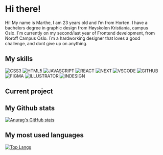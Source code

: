 # Hi there!
Hi! My name is Marthe, I am 23 years old and I’m from Horten. I have a bachelors degree in graphic design from Høyskolen Kristiania, campus Oslo. I´m currently on my second/last year of Frontend development, from Noroff Campus Oslo. I´m a hardworking designer that loves a good challenge, and dont give up on anything.


## My skills

![CSS3](https://img.shields.io/badge/CSS-5F5D9E.svg?style=for-the-badge&logo=css3)
![HTML5](https://img.shields.io/badge/HTML-orange.svg?style=for-the-badge&logo=html5&logoColor=white)
![JAVASCRIPT](https://img.shields.io/badge/JAVASCRIPT-yellow.svg?style=for-the-badge&logo=javascript&logoColor=white)
![REACT](https://img.shields.io/badge/REACT-red.svg?style=for-the-badge&logo=react&logoColor=white)
![NEXT](https://img.shields.io/badge/NEXT-brightgreen.svg?style=for-the-badge&logo=react&logoColor=white)
![VSCODE](https://img.shields.io/badge/VSCODE-blue.svg?style=for-the-badge&logo=visualstudiocode&logoColor=white)
![GITHUB](https://img.shields.io/badge/GITHUB-blueviolet.svg?style=for-the-badge&logo=github&logoColor=white)
![FIGMA](https://img.shields.io/badge/FIGMA-ff69b4.svg?style=for-the-badge&logo=figma&logoColor=white)
![ILLUSTRATOR](https://img.shields.io/badge/ILLUSTRATOR-brightgreen.svg?style=for-the-badge&logo=adobeillustrator&logoColor=white)
![INDESIGN](https://img.shields.io/badge/INDESIGN-red.svg?style=for-the-badge&logo=adobeindesign&logoColor=white)

## Current project 

## My Github stats
[![Anurag's GitHub stats](https://github-readme-stats.vercel.app/api?username=marthebjornsen98&theme=dark&show_icons=true)](https://github.com/anuraghazra/github-readme-stats)

## My most used languages
[![Top Langs](https://github-readme-stats.vercel.app/api/top-langs/?username=marthebjornsen98&theme=dark&show_icons=true)](https://github.com/anuraghazra/github-readme-stats)
